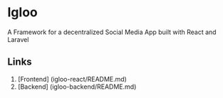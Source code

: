 # Igloo
A Framework for a decentralized Social Media App built with React and Laravel

## Links
1. [Frontend] (igloo-react/README.md)
2. [Backend] (igloo-backend/README.md)
